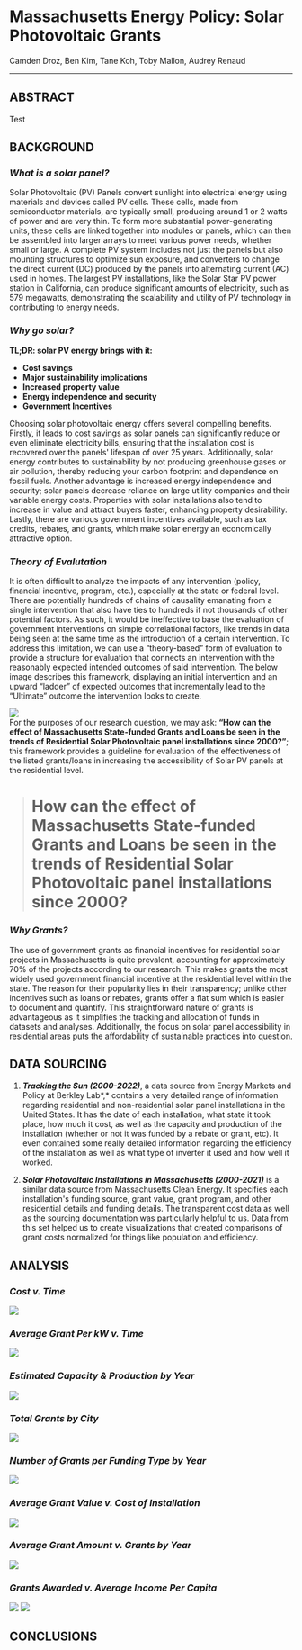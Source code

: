 # Massachusetts Energy Policy: Solar Photovoltaic Grants

Camden Droz, Ben Kim, Tane Koh, Toby Mallon, Audrey Renaud

------------------------------------------------------------------------

## ABSTRACT

Test

## BACKGROUND

### *What is a solar panel?*

Solar Photovoltaic (PV) Panels convert sunlight into electrical energy using materials and devices called PV cells. These cells, made from semiconductor materials, are typically small, producing around 1 or 2 watts of power and are very thin. To form more substantial power-generating units, these cells are linked together into modules or panels, which can then be assembled into larger arrays to meet various power needs, whether small or large. A complete PV system includes not just the panels but also mounting structures to optimize sun exposure, and converters to change the direct current (DC) produced by the panels into alternating current (AC) used in homes. The largest PV installations, like the Solar Star PV power station in California, can produce significant amounts of electricity, such as 579 megawatts, demonstrating the scalability and utility of PV technology in contributing to energy needs.

### *Why go solar?*

**TL;DR: solar PV energy brings with it:**

-   **Cost savings**
-   **Major sustainability implications**
-   **Increased property value**
-   **Energy independence and security**
-   **Government Incentives**

Choosing solar photovoltaic energy offers several compelling benefits. Firstly, it leads to cost savings as solar panels can significantly reduce or even eliminate electricity bills, ensuring that the installation cost is recovered over the panels' lifespan of over 25 years. Additionally, solar energy contributes to sustainability by not producing greenhouse gases or air pollution, thereby reducing your carbon footprint and dependence on fossil fuels. Another advantage is increased energy independence and security; solar panels decrease reliance on large utility companies and their variable energy costs. Properties with solar installations also tend to increase in value and attract buyers faster, enhancing property desirability. Lastly, there are various government incentives available, such as tax credits, rebates, and grants, which make solar energy an economically attractive option.

### *Theory of Evalutation*

It is often difficult to analyze the impacts of any intervention (policy, financial incentive, program, etc.), especially at the state or federal level. There are potentially hundreds of chains of causality emanating from a single intervention that also have ties to hundreds if not thousands of other potential factors. As such, it would be ineffective to base the evaluation of government interventions on simple correlational factors, like trends in data being seen at the same time as the introduction of a certain intervention. To address this limitation, we can use a “theory-based” form of evaluation to provide a structure for evaluation that connects an intervention with the reasonably expected intended outcomes of said intervention. The below image describes this framework, displaying an initial intervention and an upward “ladder” of expected outcomes that incrementally lead to the “Ultimate” outcome the intervention looks to create.

![](assets/theories-of-change-and-logic-models.jpg)\
For the purposes of our research question, we may ask: **“How can the effect of Massachusetts State-funded Grants and Loans be seen in the trends of Residential Solar Photovoltaic panel installations since 2000?”**; this framework provides a guideline for evaluation of the effectiveness of the listed grants/loans in increasing the accessibility of Solar PV panels at the residential level.

> # **How can the effect of Massachusetts State-funded Grants and Loans be seen in the trends of Residential Solar Photovoltaic panel installations since 2000?**

### *Why Grants?*

The use of government grants as financial incentives for residential solar projects in Massachusetts is quite prevalent, accounting for approximately 70% of the projects according to our research. This makes grants the most widely used government financial incentive at the residential level within the state. The reason for their popularity lies in their transparency; unlike other incentives such as loans or rebates, grants offer a flat sum which is easier to document and quantify. This straightforward nature of grants is advantageous as it simplifies the tracking and allocation of funds in datasets and analyses. Additionally, the focus on solar panel accessibility in residential areas puts the affordability of sustainable practices into question.

## DATA SOURCING

1.  ***Tracking the Sun (2000-2022)***, a data source from Energy Markets and Policy at Berkley Lab*,* contains a very detailed range of information regarding residential and non-residential solar panel installations in the United States. It has the date of each installation, what state it took place, how much it cost, as well as the capacity and production of the installation (whether or not it was funded by a rebate or grant, etc). It even contained some really detailed information regarding the efficiency of the installation as well as what type of inverter it used and how well it worked.

2.  ***Solar Photovoltaic Installations in Massachusetts (2000-2021)*** is a similar data source from Massachusetts Clean Energy. It specifies each installation's funding source, grant value, grant program, and other residential details and funding details. The transparent cost data as well as the sourcing documentation was particularly helpful to us. Data from this set helped us to create visualizations that created comparisons of grant costs normalized for things like population and efficiency.

## ANALYSIS

### *Cost v. Time*
![](assets/01-cost-over-time.png)

### *Average Grant Per kW v. Time*
![](assets/02-grant-per-kWh.png)

### *Estimated Capacity & Production by Year*
![](assets/03-est-capacity-vs-production.png)

### *Total Grants by City*
![](assets/04-grants-by-city-choro.png)

### *Number of Grants per Funding Type by Year*
![](assets/05-grants-types.png)

### *Average Grant Value v. Cost of Installation*
![](assets/06-grant-value-vs-cost.png)

### *Average Grant Amount v. Grants by Year*
![](assets/07-grant-amount-vs-grants-by-year.png)

### *Grants Awarded v. Average Income Per Capita*
![](assets/08a-grants-awarded-v-avg-income.png)
![](assets/08b-grants-awarded-v-avg-income.png)

## CONCLUSIONS